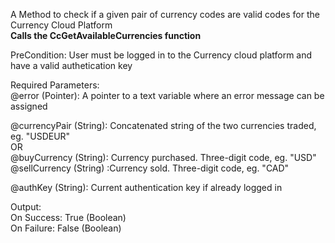﻿A Method to check if a given pair of currency codes are valid codes for the Currency Cloud Platform  **Calls the CcGetAvailableCurrencies function**    PreCondition: User must be logged in to the Currency cloud platform and have a valid authetication key    Required Parameters:  @error (Pointer): A pointer to a text variable where an error message can be assigned    @currencyPair (String): Concatenated string of the two currencies traded, eg. "USDEUR"  OR  @buyCurrency (String): Currency purchased. Three-digit code, eg. "USD"  @sellCurrency (String) :Currency sold. Three-digit code, eg. "CAD"    @authKey (String): Current authentication key if already logged in     Output:  On Success: True (Boolean)  On Failure: False (Boolean)